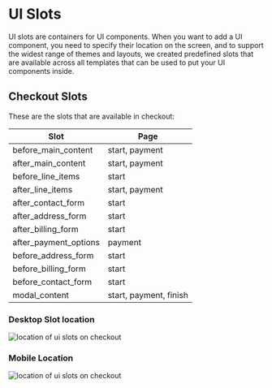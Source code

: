 # UI Slots

UI slots are containers for UI components.
When you want to add a UI component, you need to specify their location on the screen, and to support the widest range of themes and layouts, we created predefined slots that are available across all templates that can be used to put your UI components inside.

## Checkout Slots

These are the slots that are available in checkout:

| Slot                  | Page                   |
| --------------------- | ---------------------- |
| before_main_content   | start, payment         |
| after_main_content    | start, payment         |
| before_line_items     | start                  |
| after_line_items      | start, payment         |
| after_contact_form    | start                  |
| after_address_form    | start                  |
| after_billing_form    | start                  |
| after_payment_options | payment                |
| before_address_form   | start                  |
| before_billing_form   | start                  |
| before_contact_form   | start                  |
| modal_content         | start, payment, finish |

### Desktop Slot location

![location of ui slots on checkout](/images/ui-slots-desktop-checkout.png)

### Mobile Location

![location of ui slots on checkout](/images/ui-slots-mobile-checkout.png)
